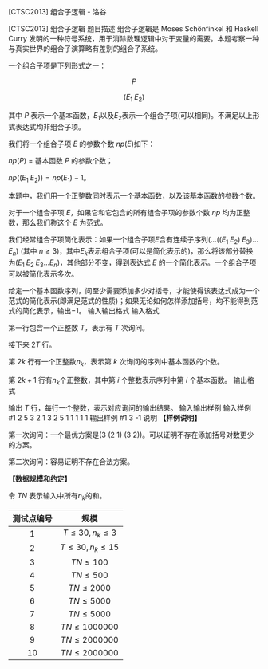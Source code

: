 



[CTSC2013] 组合子逻辑 - 洛谷














[CTSC2013] 组合子逻辑
题目描述
组合子逻辑是 Moses Schönfinkel 和 Haskell Curry 发明的一种符号系统，用于消除数理逻辑中对于变量的需要。本题考察一种与真实世界的组合子演算略有差别的组合子系统。

一个组合子项是下列形式之一：

$$P$$

$$(E_1\;E_2)$$

其中 $P$ 表示一个基本函数，$E_1$以及$E_2$表示一个组合子项(可以相同)。不满足以上形式表达式均非组合子项。

我们将一个组合子项 $E$ 的参数个数 $np(E)$如下：

$np(P)$ = 基本函数 $P$ 的参数个数；

$np((E_1\;E_2)) = np(E_1) - 1$。

本题中，我们用一个正整数同时表示一个基本函数，以及该基本函数的参数个数。

对于一个组合子项 $E$，如果它和它包含的所有组合子项的参数个数 $np$ 均为正整数，那么我们称这个 $E$ 为范式。

我们经常组合子项简化表示：如果一个组合子项$E$含有连续子序列$(… ((E_1\;E_2)\;E_3) …E_n)$ (其中 $n ≥ 3$)，其中$E_k$表示组合子项(可以是简化表示的)，那么将该部分替换为$(E_1\;E_2\;E_3 … E_n)$，其他部分不变，得到表达式 $E$ 的一个简化表示。一个组合子项可以被简化表示多次。

给定一个基本函数序列，问至少需要添加多少对括号，才能使得该表达式成为一个范式的简化表示(即满足范式的性质)；如果无论如何怎样添加括号，均不能得到范式的简化表示，输出$-1$。
输入输出格式
输入格式

第一行包含一个正整数 $T$，表示有 $T$ 次询问。

接下来 $2T$ 行。

第 $2k$ 行有一个正整数$n_k$，表示第 $k$ 次询问的序列中基本函数的个数。

第 $2k + 1$ 行有$n_k$个正整数，其中第 $i$ 个整数表示序列中第 $i$ 个基本函数。
输出格式

输出 $T$ 行，每行一个整数，表示对应询问的输出结果。
输入输出样例
输入样例 #1
2
5
3 2 1 3 2
5
1 1 1 1 1
输出样例 #1
3
-1
说明
**【样例说明】**

第一次询问：一个最优方案是(3 (2 1) (3 2))。可以证明不存在添加括号对数更少的方案。

第二次询问：容易证明不存在合法方案。

**【数据规模和约定】**

令 $TN$ 表示输入中所有$n_k$的和。

测试点编号|规模
:-:|:-:
1|$T ≤ 30,n_k ≤ 3$
2|$T ≤ 30,n_k ≤ 15$
3|$TN ≤ 100$
4|$TN ≤ 500$
5|$TN ≤ 2000$
6|$TN ≤ 5000$
7|$TN ≤ 5000$
8|$TN ≤ 1000000$
9|$TN ≤ 2000000$
10|$TN ≤ 2000000$






